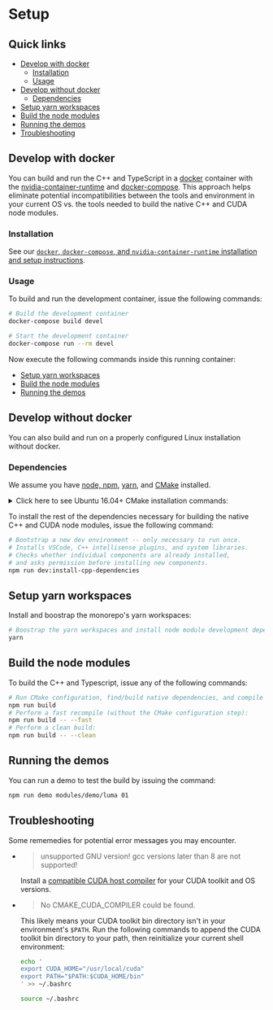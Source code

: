 # Setup

## Quick links

* [Develop with docker](#develop-with-docker)
  * [Installation](#installation)
  * [Usage](#usage)
* [Develop without docker](#develop-without-docker)
  * [Dependencies](#dependencies)
* [Setup yarn workspaces](#setup-yarn-workspaces)
* [Build the node modules](#build-the-node-modules)
* [Running the demos](#running-the-demos)
* [Troubleshooting](#troubleshooting)

## Develop with docker

You can build and run the C++ and TypeScript in a [docker](https://docker.com/) container with the [nvidia-container-runtime](https://github.com/NVIDIA/nvidia-docker) and [docker-compose](https://github.com/docker/compose/). This approach helps eliminate potential incompatibilities between the tools and environment in your current OS vs. the tools needed to build the native C++ and CUDA node modules.

### Installation

See our [`docker`, `docker-compose`, and `nvidia-container-runtime` installation and setup instructions](docker/installation.md).

### Usage

To build and run the development container, issue the following commands:

```bash
# Build the development container
docker-compose build devel

# Start the development container
docker-compose run --rm devel
```

Now execute the following commands inside this running container:

* [Setup yarn workspaces](#setup-yarn-workspaces)
* [Build the node modules](#build-the-node-modules)
* [Running the demos](#running-the-demos)

## Develop without docker

You can also build and run on a properly configured Linux installation without docker.

### Dependencies

We assume you have [node, npm](https://github.com/nvm-sh/nvm#installing-and-updating), [yarn](https://yarnpkg.com/getting-started/install), and [CMake](https://cmake.org/) installed.

<details>
<summary>Click here to see Ubuntu 16.04+ CMake installation commands:</summary>
<pre>
# Install CMake v3.18.5, or select any CMake 3.18.x release in https://github.com/Kitware/CMake/releases
CMAKE_VERSION=3.18.5<br/>
wget https://github.com/Kitware/CMake/releases/download/v${CMAKE_VERSION}/cmake-${CMAKE_VERSION}.tar.gz \
 && tar -xvzf cmake-${CMAKE_VERSION}.tar.gz && cd cmake-${CMAKE_VERSION} \
 && ./bootstrap --system-curl --parallel=$(nproc) && sudo make install -j \
 && cd - && rm -rf ./cmake-${CMAKE_VERSION} ./cmake-${CMAKE_VERSION}.tar.gz
</pre>
</details>

To install the rest of the dependencies necessary for building the native C++ and CUDA node modules, issue the following command:

```bash
# Bootstrap a new dev environment -- only necessary to run once.
# Installs VSCode, C++ intellisense plugins, and system libraries.
# Checks whether individual components are already installed,
# and asks permission before installing new components.
npm run dev:install-cpp-dependencies
```

## Setup yarn workspaces

Install and boostrap the monorepo's yarn workspaces:

```bash
# Boostrap the yarn workspaces and install node module development dependencies
yarn
```

## Build the node modules

To build the C++ and Typescript, issue any of the following commands:

```bash
# Run CMake configuration, find/build native dependencies, and compile C++ and TypeScript
npm run build
# Perform a fast recompile (without the CMake configuration step):
npm run build -- --fast
# Perform a clean build:
npm run build -- --clean
```

## Running the demos

You can run a demo to test the build by issuing the command:

```bash
npm run demo modules/demo/luma 01
```

## Troubleshooting

Some rememedies for potential error messages you may encounter.

* > unsupported GNU version! gcc versions later than 8 are not supported!
  
  Install a [compatible CUDA host compiler](https://docs.nvidia.com/cuda/cuda-installation-guide-linux/index.html#system-requirements) for your CUDA toolkit and OS versions.

* >  No CMAKE_CUDA_COMPILER could be found.
  
  This likely means your CUDA toolkit bin directory isn't in your environment's `$PATH`.
  Run the following commands to append the CUDA toolkit bin directory to your path,
  then reinitialize your current shell environment:

  ```bash
  echo '
  export CUDA_HOME="/usr/local/cuda"
  export PATH="$PATH:$CUDA_HOME/bin"
  ' >> ~/.bashrc
  
  source ~/.bashrc
  ```
